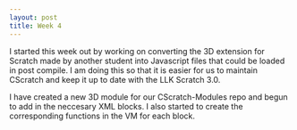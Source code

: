 ```yaml
---
layout: post
title: Week 4
---
```


I started this week out by working on converting the 3D extension for Scratch made by another student into Javascript files that could be loaded in post compile. I am doing this so that it is easier for us to maintain CScratch and keep it up to date with the LLK Scratch 3.0. 

I have created a new 3D module for our CScratch-Modules repo and begun to add in the neccesary XML blocks. I also started to create the corresponding functions in the VM for each block. 
